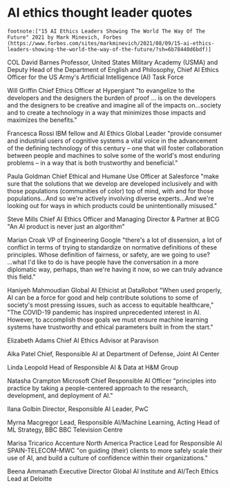 # AI ethics thought leader quotes

```asciidoc
footnote:["15 AI Ethics Leaders Showing The World The Way Of The Future" 2021 by Mark Minevich, Forbes (https://www.forbes.com/sites/markminevich/2021/08/09/15-ai-ethics-leaders-showing-the-world-the-way-of-the-future/?sh=6b78440d6bdf)]
```

COL David Barnes
Professor, United States Military Academy (USMA) and Deputy Head of the Department of English and Philosophy, Chief AI Ethics Officer for the US Army's Artificial Intelligence (AI) Task Force 

Will Griffin
Chief Ethics Officer at Hypergiant 
"to evangelize to the developers and the designers the burden of proof ... is on the developers and the designers to be creative and imagine all of the impacts on...society and to create a technology in a way that minimizes those impacts and maximizes the benefits."

Francesca Rossi
IBM fellow and AI Ethics Global Leader
"provide consumer and industrial users of cognitive systems a vital voice in the advancement of the defining technology of this century – one that will foster collaboration between people and machines to solve some of the world's most enduring problems – in a way that is both trustworthy and beneficial."

Paula Goldman
Chief Ethical and Humane Use Officer at Salesforce 
"make sure that the solutions that we develop are developed inclusively and with those populations (communities of color) top of mind, with and for those populations...And so we're actively involving diverse experts...And we're looking out for ways in which products could be unintentionally misused."

Steve Mills
Chief AI Ethics Officer and Managing Director & Partner at BCG
"An AI product is never just an algorithm" 

Marian Croak
VP of Engineering Google
"there's a lot of dissension, a lot of conflict in terms of trying to standardize on normative definitions of these principles. Whose definition of fairness, or safety, are we going to use? ...what I'd like to do is have people have the conversation in a more diplomatic way, perhaps, than we're having it now, so we can truly advance this field."

Haniyeh Mahmoudian
Global AI Ethicist at DataRobot 
"When used properly, AI can be a force for good and help contribute solutions to some of society's most pressing issues, such as access to equitable healthcare," "The COVID-19 pandemic has inspired unprecedented interest in AI. However, to accomplish those goals we must ensure machine learning systems have trustworthy and ethical parameters built in from the start."

Elizabeth Adams
Chief AI Ethics Advisor at Paravison

Alka Patel
Chief, Responsible AI at Department of Defense, Joint AI Center

Linda Leopold
Head of Responsible AI & Data at H&M Group

Natasha Crampton
Microsoft Chief Responsible AI Officer 
"principles into practice by taking a people-centered approach to the research, development, and deployment of AI."

Ilana Golbin
Director, Responsible AI Leader, PwC 

Myrna Macgregor
Lead, Responsible AI/Machine Learning, Acting Head of ML Strategy, BBC
BBC Television Centre

Marisa Tricarico
Accenture North America Practice Lead for Responsible AI 
SPAIN-TELECOM-MWC
"on guiding (their) clients to more safely scale their use of AI, and build a culture of confidence within their organizations."

Beena Ammanath 
Executive Director Global AI Institute and AI/Tech Ethics Lead at Deloitte 